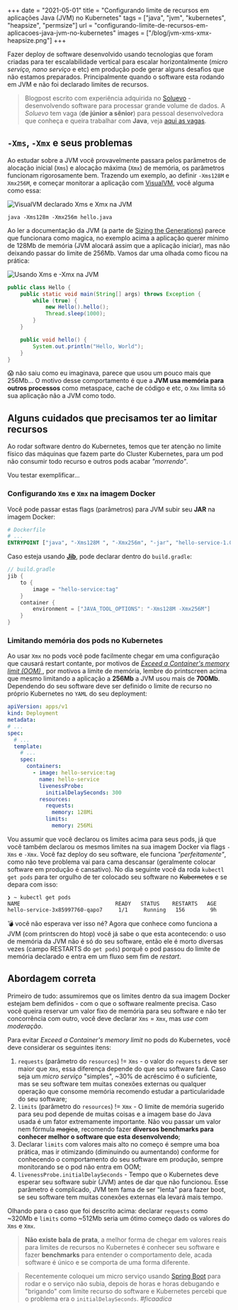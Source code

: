 +++
date = "2021-05-01"
title = "Configurando limite de recursos em aplicações Java (JVM) no Kubernetes"
tags = ["java", "jvm", "kubernetes", "heapsize", "permsize"]
url = "configurando-limite-de-recursos-em-aplicacoes-java-jvm-no-kubernetes"
images = ["/blog/jvm-xms-xmx-heapsize.png"]
+++

Fazer deploy de software desenvolvido usando tecnologias que foram criadas para ter escalabilidade vertical para escalar horizontalmente (_micro serviço, nano serviço_ e etc) em produção pode gerar alguns desafios que não estamos preparados. Principalmente quando o software esta rodando em JVM e não foi declarado limites de recursos.

> Blogpost escrito com experiência adquirida no [Soluevo](https://soluevo.com.br/) - desenvolvendo software para processar grande volume de dados.
> A _Soluevo_ tem vaga (**de júnior a sênior**) para pessoal desenvolvedora que conheça e queira trabalhar com **Java**, veja [aqui as vagas](https://www.notion.so/soluevo/861ba87abf194a669eba94b8f47d8cbc?v=fd32972a433948ceaf0c2cf3223a3d42).

## `-Xms`, `-Xmx` e seus problemas

Ao estudar sobre a JVM você provavelmente passara pelos parâmetros de alocação inicial (`Xms`) e alocação máxima (`Xmx`) de memória, os parâmetros funcionam rigorosamente bem. Trazendo um exemplo, ao definir `-Xms128M` e `Xmx256M`, e começar monitorar a aplicação com [VisualVM](https://visualvm.github.io/), você alguma como essa:

![VisualVM declarado Xms e Xmx na JVM](/blog/jvm-xms-xmx-heapsize.png#center)

```shell
java -Xms128m -Xmx256m hello.java
```

Ao ler a documentação da JVM (a parte de [Sizing the Generations](https://docs.oracle.com/javase/8/docs/technotes/guides/vm/gctuning/sizing.html)) parece que funcionara como magica, no exemplo acima a aplicação querer mínimo de 128Mb de memória (JVM alocará assim que a aplicação iniciar), mas não deixando passar do limite de 256Mb. Vamos dar uma olhada como ficou na prática:

![Usando Xms e -Xmx na JVM](/blog/jvm-htop-xms-xmx.png#center)

```java
public class Hello {
    public static void main(String[] args) throws Exception {
        while (true) {
            new Hello().hello();
            Thread.sleep(1000);
        }
    }

    public void hello() {
        System.out.println("Hello, World");
    }
}
```

😱 não saiu como eu imaginava, parece que usou um pouco mais que 256Mb... O motivo desse comportamento é que a **JVM usa memória para outros processos** como metaspace, cache de código e etc, o `Xmx` limita só sua aplicação não a JVM como todo.

## Alguns cuidados que precisamos ter ao limitar recursos

Ao rodar software dentro do Kubernetes, temos que ter atenção no limite físico das máquinas que fazem parte do Cluster Kubernetes, para um pod não consumir todo recurso e outros pods acabar _"morrendo"_.

Vou testar exemplificar...

### Configurando `Xms` e `Xmx` na imagem Docker

Você pode passar estas flags (parâmetros) para JVM subir seu **JAR** na imagem Docker:

```dockerfile
# Dockerfile
# ...
ENTRYPOINT ["java", "-Xms128M ", "-Xmx256m", "-jar", "hello-service-1.0.0.jar"]
```

Caso esteja usando [**Jib**](https://github.com/GoogleContainerTools/jib), pode declarar dentro do `build.gradle`:

```gradle
// build.gradle
jib {
    to {
        image = "hello-service:tag"
    }
    container {
        environment = ["JAVA_TOOL_OPTIONS": "-Xms128M -Xmx256M"]
    }
}
```

### Limitando memória dos pods no Kubernetes

Ao usar `Xmx` no pods você pode facilmente chegar em uma configuração que causará restart contante, por motivos de [_Exceed a Container's memory limit (OOM)_
](https://kubernetes.io/docs/tasks/configure-pod-container/assign-memory-resource/#exceed-a-container-s-memory-limit), por motivos a limite de memória, lembre do printscreen acima que mesmo limitando a aplicação a **256Mb** a JVM usou mais de **700Mb**. Dependendo do seu software deve ser definido o limite de recurso no próprio Kubernetes no `YAML` do seu deployment:

```yaml
apiVersion: apps/v1
kind: Deployment
metadata:
# ...
spec:
  # ...
  template:
    # ...
    spec:
      containers:
        - image: hello-service:tag
          name: hello-service
          livenessProbe:
            initialDelaySeconds: 300
          resources:
            requests:
              memory: 128Mi
            limits:
              memory: 256Mi
```

Vou assumir que você declarou os limites acima para seus pods, já que você também declarou os mesmos limites na sua imagem Docker via flags `-Xms` e  `-Xmx`. Você faz deploy do seu software, ele funciona _"perfeitamente"_, como não teve problema vai para cama descansar (geralmente colocar software em produção é cansativo). No dia seguinte você da roda `kubectl get pods` para ter orgulho de ter colocado seu software no ~~Kubernetes~~ e se depara com isso:

```shell
❯ ~ kubectl get pods
NAME                              READY   STATUS    RESTARTS   AGE
hello-service-3x85997760-qapo7     1/1     Running   156        9h
```

💣 você não esperava ver isso né? Agora que conhece como funciona a JVM (com printscren do htop) você já sabe o que esta acontecendo: o uso de memória da JVM não é só do seu software, então ele é morto diversas vezes (campo RESTARTS do `get pods`) porquê o pod passou do limite de memória declarado e entra em um fluxo sem fim de _restart_.

## Abordagem correta

Primeiro de tudo: assumiremos que os limites dentro da sua imagem Docker estejam bem definidos - com o que o software realmente precisa. Caso você queira reservar um valor fixo de memória para seu software e não ter concorrência com outro, você deve declarar `Xms` = `Xmx`, mas _use com moderação_.

Para evitar _Exceed a Container's memory limit_ no pods do Kubernetes, você deve considerar os seguintes itens:

1. `requests` (parâmetro do `resources`) != `Xms` - o valor do `requests` deve ser maior que `Xms`, essa diferença depende do que seu software fará. Caso seja um _micro serviço_ "simples", ~30% de acréscimo é o suficiente, mas se seu software tem muitas conexões externas ou qualquer operação que consome memória recomendo estudar a particularidade do seu software;
2. `limits` (parâmetro do `resources`) != `Xmx` - O limite de memória sugerido para seu pod depende de muitas coisas e a imagem base do Java usada é um fator extremamente importante. Não vou passar um valor nem fórmula ~~magica~~, recomendo fazer **diversos benchmarks para conhecer melhor o software que esta desenvolvendo**;
3. Declarar `limits` com valores mais alto no começo é sempre uma boa prática, mas ir otimizando (diminuindo ou aumentando) conforme for conhecendo o comportamento do seu software em produção, sempre monitorando se o pod não entra em OOM;
4. `livenessProbe.initialDelaySeconds` - Tempo que o Kubernetes deve esperar seu software subir (JVM) antes de dar que não funcionou. Esse parâmetro é complicado, JVM tem fama de ser "lenta" para fazer boot, se seu software tem muitas conexões externas ela levará mais tempo.

Olhando para o caso que foi descrito acima: declarar `requests` como ~320Mb e `limits` como ~512Mb seria um ótimo começo dado os valores do `Xms` e `Xmx`.

> **Não existe bala de prata**, a melhor forma de chegar em valores reais para limites de recursos no Kubernetes é conhecer seu software e fazer **benchmarks** para entender o comportamento dele, acada software é único e se comporta de uma forma diferente.

> Recentemente coloquei um micro serviço usando [Spring Boot](https://spring.io/projects/spring-boot) para rodar e o serviço não subia, depois de horas e horas debugando e "brigando" com limite recurso do software e Kubernetes percebi que o problema era o `initialDelaySeconds`. _#ficaadica_

